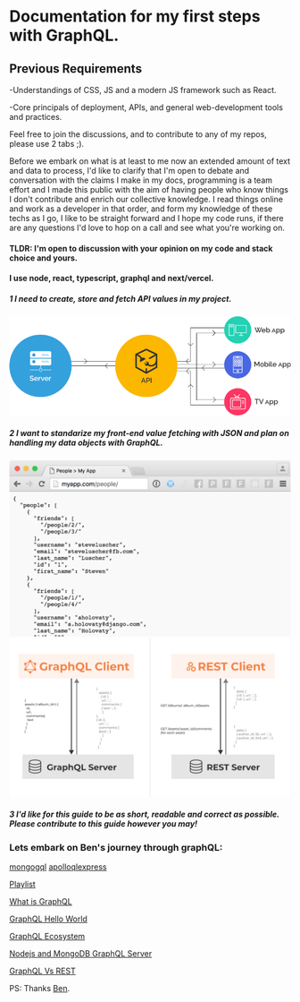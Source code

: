 # Documentation for my first steps with GraphQL.

## Previous Requirements

-Understandings of CSS, JS and a modern JS framework such as React.

-Core principals of deployment, APIs, and general web-development tools and practices.

Feel free to join the discussions, and to contribute to any of my repos, please use 2 tabs ;).

Before we embark on what is at least to me now an extended amount of text and data to process, I'd like to clarify that I'm open to debate and conversation with the claims I make in my docs, programming is a team effort and I made this public with the aim of having people who know things I don't contribute and enrich our collective knowledge. I read things online and work as a developer in that order, and form my knowledge of these techs as I go, I like to be straight forward and I hope my code runs, if there are any questions I'd love to hop on a call and see what you're working on.

#### TLDR: I'm open to discussion with your opinion on my code and stack choice and yours.

#### I use node, react, typescript, graphql and next/vercel.

##### 1 I need to create, store and fetch API values in my project.

![api schema one image](public/images/api/api_schema1.png)

##### 2 I want to standarize my front-end value fetching with JSON and plan on handling my data objects with GraphQL.

![front end fetching schema one image](public/images/api/front_fetching_schema1.png)
![graphql schema one image](public/images/api/graphql_schema1.png)

##### 3 I'd like for this guide to be as short, readable and correct as possible. Please contribute to this guide however you may!

### Lets embark on Ben's journey through graphQL:

[mongogql](mongoql/README.md)
[apolloqlexpress](apolloqlexpress/README.md)


[Playlist](https://www.youtube.com/playlist?list=PLN3n1USn4xlkDk8vPVtgyGG3_1eXYPrW-)

[What is GraphQL](https://youtu.be/G0flJz7Zbvc)

[GraphQL Hello World](https://youtu.be/DyvsMKsEsyE)

[GraphQL Ecosystem](https://youtu.be/VnG7ej56lWw)

[Nodejs and MongoDB GraphQL Server](https://youtu.be/YFkJGEefgU8)

[GraphQL Vs REST](https://youtu.be/AYZOHt6kz6Y)

PS: Thanks [Ben](https://www.youtube.com/channel/UC-8QAzbLcRglXeN_MY9blyw).
